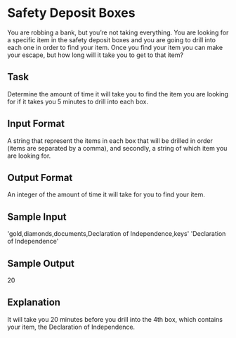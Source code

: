 # Safety Deposit Boxes

You are robbing a bank, but you’re not taking everything. You are looking for a specific item in the safety deposit boxes and you are going to drill into each one in order to find your item. Once you find your item you can make your escape, but how long will it take you to get to that item?

## Task
Determine the amount of time it will take you to find the item you are looking for if it takes you 5 minutes to drill into each box.

## Input Format 
A string that represent the items in each box that will be drilled in order (items are separated by a comma), and secondly, a string of which item you are looking for.

## Output Format 
An integer of the amount of time it will take for you to find your item.

## Sample Input
'gold,diamonds,documents,Declaration of Independence,keys'
'Declaration of Independence'

## Sample Output 
20

## Explanation
It will take you 20 minutes before you drill into the 4th box, which contains your item, the Declaration of Independence.
